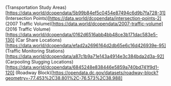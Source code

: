 (Transportation Study Areas)[https://data.world/dcopendata/5b99b84ef5c0454e87494c6d9b7fa728-31]
(Intersection Points)[https://data.world/dcopendata/intersection-points-2]
(2007 Traffic Volume)[https://data.world/dcopendata/2007-traffic-volume]
(2016 Traffic Volume)[https://data.world/dcopendata/0162d6516abb4bb48ce3b171dac583e5-130]
(Car Share Locations)[https://data.world/dcopendata/efad2a2696164d2db65e6c16d426939e-95]
(Traffic Monitoring Stations)[https://data.world/dcopendata/a87c1b9a71e143a4914e3c384bda2d3a-92]
(Carpooling Slugging Locations)[https://data.world/dcopendata/6845248e838446e5859a740bd741f9d1-120]
(Roadway Block)[https://opendata.dc.gov/datasets/roadway-block?geometry=-77.453%2C38.801%2C-76.573%2C38.988]
